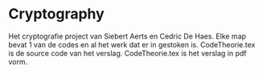 # Cryptography

Het cryptografie project van Siebert Aerts en Cedric De Haes.
Elke map bevat 1 van de codes en al het werk dat er in gestoken is.
CodeTheorie.tex is de source code van het verslag.
CodeTheorie.tex is het verslag in pdf vorm.
